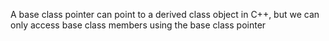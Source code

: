 A base class pointer can point to a derived class object in C++, but we can only access base class members using the base class pointer

